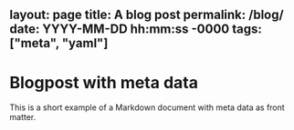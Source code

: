 layout: page
title: A blog post
permalink: /blog/
date: YYYY-MM-DD hh:mm:ss -0000
tags: ["meta", "yaml"]
---
# Blogpost with meta data

This is a short example of a Markdown document with meta data as front matter.
